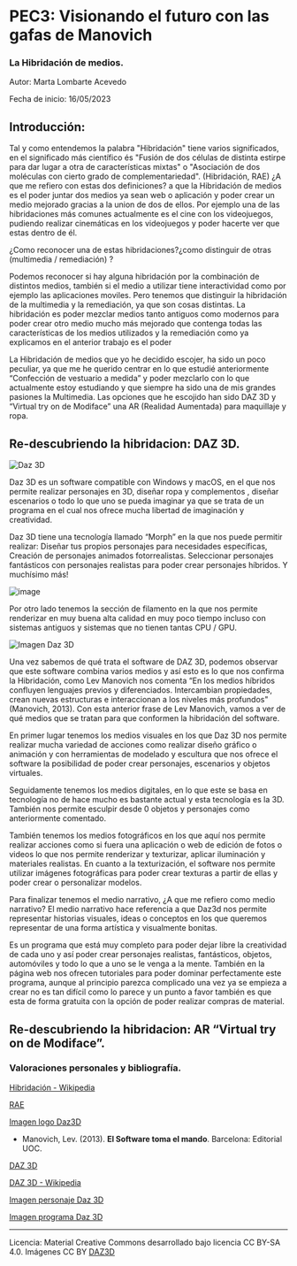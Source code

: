 # PEC3: Visionando el futuro con las gafas de Manovich 

### La Hibridación de medios. 


Autor: Marta Lombarte Acevedo


Fecha de inicio: 16/05/2023 



## Introducción:
Tal y como entendemos la palabra "Hibridación" tiene varios significados, en el significado más científico és "Fusión de dos células de distinta estirpe para dar lugar a otra de características mixtas" o "Asociación de dos moléculas con cierto grado de complementariedad". (Hibridación, RAE) ¿A que me refiero con estas dos definiciones? a que la Hibridación de medios es el poder juntar dos medios ya sean web o aplicación y poder crear un medio mejorado gracias a la union de dos de ellos.
Por ejemplo una de las hibridaciones más comunes actualmente es el cine con los videojuegos, pudiendo realizar cinemáticas en los videojuegos y poder hacerte ver que estas dentro de él.

¿Como reconocer una de estas hibridaciones?¿como distinguir de otras  (multimedia / remediación) ?

Podemos reconocer si hay alguna hibridación por la combinación de distintos medios, también si el medio a utilizar tiene interactividad como por ejemplo las aplicaciones moviles.
Pero tenemos que distinguir la hibridación de la multimedia y la remediación, ya que son cosas distintas. La hibridación es poder mezclar medios tanto antiguos como modernos para poder crear otro medio mucho más mejorado que contenga todas las características de los medios utilizados y la remediación como ya explicamos en el anterior trabajo es el poder 

La Hibridación de medios que yo he decidido escojer, ha sido un poco peculiar, ya que me he querido centrar en lo que estudié anteriormente “Confección de vestuario a medida” y poder mezclarlo con lo que actualmente estoy estudiando y que siempre ha sido una de mis grandes pasiones la Multimedia. Las opciones que he escojido han sido DAZ 3D y “Virtual try on de Modiface” una AR (Realidad Aumentada) para maquillaje y ropa.


## Re-descubriendo la hibridacion: DAZ 3D.

![Daz 3D](https://upload.wikimedia.org/wikipedia/en/8/83/Daz_wikipedia.png)

Daz 3D es un software compatible con Windows y macOS, en el que nos permite realizar personajes en 3D, diseñar ropa y complementos , diseñar escenarios o todo lo que uno se pueda imaginar ya que se trata de un programa en el cual nos ofrece mucha libertad de imaginación y creatividad.

Daz 3D tiene una tecnología llamado “Morph” en la que nos puede permitir realizar:
Diseñar tus propios personajes para necesidades específicas,
Creación de personajes animados fotorrealistas.
Seleccionar personajes fantásticos con personajes realistas para poder crear personajes híbridos. Y muchísimo más!

![image](https://cdn.lovesavingsgroup.com/content/e06dc8d211f333ac31dd19d08fad43f0.png)

Por otro lado tenemos la sección de filamento en la que nos permite renderizar en muy buena alta calidad en muy poco tiempo incluso con sistemas antiguos y sistemas que no tienen tantas CPU / GPU.

![Imagen Daz 3D ](https://www.downloadsource.net/image/uploaded/files/DAZ%20Studio.jpg?fit=max&s=899860658415057ee548b03d07890c64)

Una vez sabemos de qué trata el software de DAZ 3D, podemos observar que este software combina varios medios y así esto es lo que nos confirma la Hibridación, como Lev Manovich nos comenta “En los medios híbridos confluyen lenguajes previos y diferenciados. Intercambian propiedades, crean nuevas estructuras e interaccionan a los niveles más profundos" (Manovich, 2013). 
Con esta anterior frase de Lev Manovich, vamos a ver de qué medios que se tratan para que conformen la hibridación del software.

En primer lugar tenemos los medios visuales en los que Daz 3D nos permite realizar mucha variedad de acciones como realizar diseño gráfico o animación y con herramientas de modelado y escultura que nos ofrece el software la posibilidad de poder crear personajes, escenarios y objetos virtuales. 

Seguidamente tenemos los medios digitales, en lo que este se basa en tecnología no de hace mucho es bastante actual y esta tecnología es la 3D. También nos permite esculpir desde 0 objetos y personajes como anteriormente comentado.

También tenemos los medios fotográficos en los que aquí nos permite realizar acciones como si fuera una aplicación o web de edición de fotos o videos lo que nos permite renderizar y texturizar, aplicar iluminación y materiales realistas. En cuanto a la texturización, el software nos permite utilizar imágenes fotográficas para poder crear texturas a partir de ellas y poder crear o personalizar modelos.

Para finalizar tenemos el medio narrativo, ¿A que me refiero como medio narrativo? El medio narrativo hace referencia a que Daz3d nos permite representar historias visuales, ideas o conceptos en los que queremos representar de una forma artística y visualmente bonitas.

Es un programa que está muy completo para poder dejar libre la creatividad de cada uno y así poder crear personajes realistas, fantásticos, objetos, automóviles y todo lo que a uno se le venga a la mente. También en la página web nos ofrecen tutoriales para poder dominar perfectamente este programa, aunque al principio parezca complicado una vez ya se empieza a crear no es tan difícil como lo parece y un punto a favor también es que esta de forma gratuita con la opción de poder realizar compras de material.

## Re-descubriendo la hibridacion: AR “Virtual try on de Modiface”.




### Valoraciones personales y bibliografía.
[Hibridación - Wikipedia](https://es.wikipedia.org/wiki/Hibridaci%C3%B3n_de_medios)

[RAE](https://dle.rae.es/hibridaci%C3%B3n?m=form)

[Imagen logo Daz3D](https://www.google.com/search?q=daz+3d+logo+CC+BY+SA&tbm=isch&ved=2ahUKEwim9Jifsvz-AhWnoScCHXbfCMkQ2-cCegQIABAA&oq=daz+3d+logo+CC+BY+SA&gs_lcp=CgNpbWcQA1DNBljtC2CUEGgAcAB4AIABUYgB3gGSAQEzmAEAoAEBqgELZ3dzLXdpei1pbWfAAQE&sclient=img&ei=tc1kZObFPKfDnsEP9r6jyAw&bih=919&biw=1388#imgrc=3mG6EpJHE-fk0M)

* Manovich, Lev. (2013). **El Software toma el mando**. Barcelona: Editorial UOC. 

[DAZ 3D](https://blog.daz3d.com/)

[DAZ 3D - Wikipedia](https://en.wikipedia.org/wiki/Daz_3D#Daz_Studio)

[Imagen personaje Daz 3D](https://www.google.com/search?q=daz+3d&source=lnms&tbm=isch&sa=X&ved=2ahUKEwiv2-netPz-AhVIVKQEHan-BoYQ_AUoAXoECAMQAw&biw=1388&bih=919&dpr=1#imgrc=8RmA8cGiwCpxYM)

[Imagen programa Daz 3D](https://www.google.com/search?q=daz+3d&source=lnms&tbm=isch&sa=X&ved=2ahUKEwiuyMD3nvz-AhWKsaQKHZkrBEQQ_AUoAXoECAMQAw&biw=1388&bih=919&dpr=1#imgrc=Y3GuOu2v0dnwPM)

----

Licencia: Material Creative Commons desarrollado bajo licencia CC BY-SA 4.0. Imágenes CC BY [DAZ3D](https://www.daz3d.com/)
